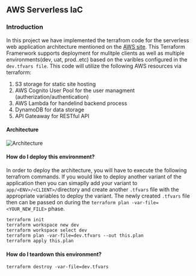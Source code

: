## AWS Serverless IaC

### Introduction

In this project we have implemented the terrafrom code for the serverless web application architecture mentioned on the [AWS site](https://aws.amazon.com/getting-started/hands-on/build-serverless-web-app-lambda-apigateway-s3-dynamodb-cognito/). This Terraform Framerwork supports deployment for mulitple clients as well as multiple environments(dev, uat, prod..etc) based on the varibles configured in the `dev.tfvars file`. This code will utilize the following AWS resources via terraform:

1. S3 storage for static site hosting
2. AWS Cognito User Pool for the user managment (autherization/authentication)
3. AWS Lambda for handelind backend process
4. DynamoDB for data storage 
5. API Gateaway for RESTful API  


#### Architecture

![Architecture](https://d1.awsstatic.com/Test%20Images/Kate%20Test%20Images/Serverless_Web_App_LP_assets-04.094e0479bc43ee7ecbbd1f7cc37ab90b83fe5e73.png)


#### How do I deploy this environment?
In order to deploy the architecture, you will have to execute the following terrafrom commands. If you would like to deploy another variant of the application then you can simaplly add your variant to `app/<ENV>/<CLIENT>/`directory and create another `.tfvars` file with the appropriate variables to deploy the variant. The newly created `.tfvars` file then can be passed on during the `terraform plan -var-file=<YOUR_NEW_FILE>` phase.

```Shell
terraform init
terraform workspace new dev
terraform workspace select dev
terraform plan -var-file=dev.tfvars --out this.plan
terraform apply this.plan
```

#### How do I teardown this environment?
```Shell
terraform destroy -var-file=dev.tfvars 
```
